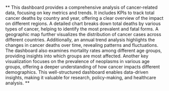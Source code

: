 **
This dashboard provides a comprehensive analysis of cancer-related data, focusing on key metrics and trends. It includes KPIs to track total cancer deaths by country and year, offering a clear overview of the impact on different regions. A detailed chart breaks down total deaths by various types of cancer, helping to identify the most prevalent and fatal forms. A geographic map further visualizes the distribution of cancer cases across different countries. Additionally, an annual trend analysis highlights the changes in cancer deaths over time, revealing patterns and fluctuations. The dashboard also examines mortality rates among different age groups, providing insights into which groups are most affected. Another key visualization focuses on the prevalence of neoplasms in various age groups, offering a deeper understanding of how cancer impacts different demographics. This well-structured dashboard enables data-driven insights, making it valuable for research, policy-making, and healthcare analysis.
**
